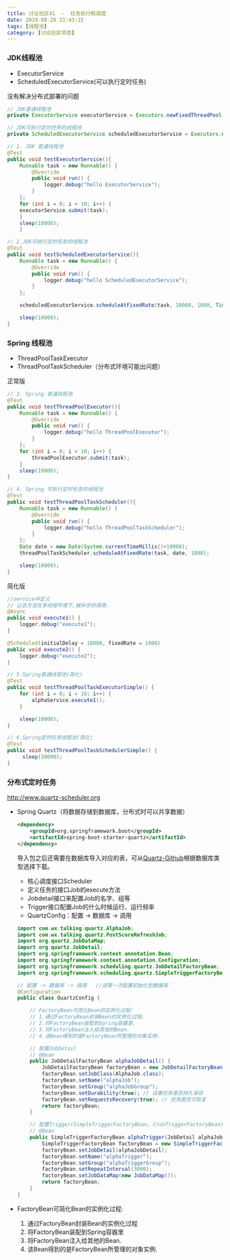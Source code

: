 ```yaml
---
title: 讨论社区41  -  任务执行和调度
date: 2019-08-20 21:43:15
tags: [线程池]
category: [讨论社区项目]
---
```


### JDK线程池

- ExecutorService
- ScheduledExecutorService(可以执行定时任务)

没有解决分布式部署的问题

```java
// JDK普通线程池
private ExecutorService executorService = Executors.newFixedThreadPool(5);

// JDK可执行定时任务的线程池
private ScheduledExecutorService scheduledExecutorService = Executors.newScheduledThreadPool(5);

// 1. JDK 普通线程池
@Test
public void testExecutorService(){
	Runnable task = new Runnable() {
		@Override
		public void run() {
			logger.debug("hello ExecutorService");
		}
	};
	for (int i = 0; i < 10; i++) {
	executorService.submit(task);
	}
	sleep(10000);
	}

// 2.JDK可执行定时任务的线程池
@Test
public void testScheduledExecutorService(){
	Runnable task = new Runnable() {
		@Override
		public void run() {
			logger.debug("hello ScheduledExecutorService");
		}
	};

	scheduledExecutorService.scheduleAtFixedRate(task, 10000, 1000, TimeUnit.MILLISECONDS);

	sleep(10000);
}
```



### Spring 线程池

- ThreadPoolTaskExecutor
- ThreadPoolTaskScheduler（分布式环境可能出问题）

正常版

```java
// 3. Spring 普通线程池
@Test
public void testThreadPoolExecutor(){
    Runnable task = new Runnable() {
        @Override
        public void run() {
            logger.debug("hello ThreadPoolExecutor");
        }
    };
    for (int i = 0; i < 10; i++) {
        threadPoolExecutor.submit(task);
    }
    sleep(10000);
}

// 4. Spring 可执行定时任务的线程池
@Test
public void testThreadPoolTaskScheduler(){
    Runnable task = new Runnable() {
        @Override
        public void run() {
            logger.debug("hello ThreadPoolTaskScheduler");
        }
    };
    Date date = new Date(System.currentTimeMillis()+10000);
    threadPoolTaskScheduler.scheduleAtFixedRate(task, date, 1000);

    sleep(10000);
}
```

简化版

```java
//service中定义
// 让该方法在多线程环境下,被异步的调用.
@Async
public void execute1() {
	logger.debug("execute1");
}

@Scheduled(initialDelay = 10000, fixedRate = 1000)
public void execute2() {
	logger.debug("execute2");
}
```

```java
// 5.Spring普通线程池(简化)
@Test
public void testThreadPoolTaskExecutorSimple() {
    for (int i = 0; i < 10; i++) {
        alphaService.execute1();
    }

    sleep(10000);
}

// 6.Spring定时任务线程池(简化)
@Test
public void testThreadPoolTaskSchedulerSimple() {
     sleep(30000);
}
```



### 分布式定时任务

http://www.quartz-scheduler.org

- Spring Quartz（将数据存储到数据库，分布式时可以共享数据）

  ```xml
  <dependency>
      <groupId>org.springframework.boot</groupId>
      <artifactId>spring-boot-starter-quartz</artifactId>
  </dependency>
  ```

  导入包之后还需要在数据库导入对应的表，可从[Quartz-Github](https://github.com/quartz-scheduler/quartz/tree/9f9e400733f51f7cb658e3319fc2c140ab8af938/quartz-core/src/main/resources/org/quartz/impl/jdbcjobstore)根据数据库类型选择下载。

  - 核心调度接口Scheduler
  - 定义任务的接口Job的execute方法
  - Jobdetail接口来配置Job的名字、组等
  - Trigger接口配置Job的什么时候运行、运行频率
  - QuartzConfig：配置 -> 数据库 -> 调用

  ```java
  import com.wx.talking.quartz.AlphaJob;
  import com.wx.talking.quartz.PostScoreRefreshJob;
  import org.quartz.JobDataMap;
  import org.quartz.JobDetail;
  import org.springframework.context.annotation.Bean;
  import org.springframework.context.annotation.Configuration;
  import org.springframework.scheduling.quartz.JobDetailFactoryBean;
  import org.springframework.scheduling.quartz.SimpleTriggerFactoryBean;
  
  // 配置 -> 数据库 -> 调用   //进第一次配置初始化到数据库
  @Configuration
  public class QuartzConfig {
  
      // FactoryBean可简化Bean的实例化过程:
      // 1.通过FactoryBean封装Bean的实例化过程.
      // 2.将FactoryBean装配到Spring容器里.
      // 3.将FactoryBean注入给其他的Bean.
      // 4.该Bean得到的是FactoryBean所管理的对象实例.
  
      // 配置JobDetail
      // @Bean
      public JobDetailFactoryBean alphaJobDetail() {
          JobDetailFactoryBean factoryBean = new JobDetailFactoryBean();
          factoryBean.setJobClass(AlphaJob.class);
          factoryBean.setName("alphaJob");
          factoryBean.setGroup("alphaJobGroup");
          factoryBean.setDurability(true); // 设置任务是否持久保存
          factoryBean.setRequestsRecovery(true); // 任务是否可恢复
          return factoryBean;
      }
  
      // 配置Trigger(SimpleTriggerFactoryBean, CronTriggerFactoryBean)
      // @Bean
      public SimpleTriggerFactoryBean alphaTrigger(JobDetail alphaJobDetail) {
          SimpleTriggerFactoryBean factoryBean = new SimpleTriggerFactoryBean();
          factoryBean.setJobDetail(alphaJobDetail);
          factoryBean.setName("alphaTrigger");
          factoryBean.setGroup("alphaTriggerGroup");
          factoryBean.setRepeatInterval(3000);
          factoryBean.setJobDataMap(new JobDataMap());
          return factoryBean;
      }
  }
  
  ```

- FactoryBean可简化Bean的实例化过程:
  1. 通过FactoryBean封装Bean的实例化过程
  2. 将FactoryBean装配到Spring容器里
  3. 将FactoryBean注入给其他的Bean.
  4. 该Bean得到的是FactoryBean所管理的对象实例.


